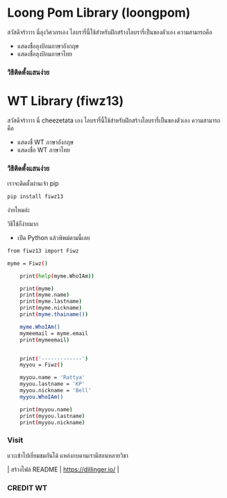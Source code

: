 ﻿# Loong Pom Library (loongpom)

สวัสดีจร้าาาา นี่ลุงวิศวกรเอง ไลบรารี่นี้ใช้สำหรับฝึกสร้างไลบรารี่เป็นของตัวเอง ความสามารถคือ

  - แสดงชื่อลุงป้อมภาษาอังกฤษ 
  - แสดงชื่อลุงป้อมภาษาไทย


### วิธีติดตั้งแสนง่าย

# WT Library (fiwz13)

สวัสดีจร้าาาา นี่ cheezetata เอง ไลบรารี่นี้ใช้สำหรับฝึกสร้างไลบรารี่เป็นของตัวเอง ความสามารถคือ

  - แสดงชื่ WT ภาษาอังกฤษ 
  - แสดงชื่อ WT ภาษาไทย


### วิธีติดตั้งแสนง่าย

เราจะติดตั้งผ่านเจ้า pip

```sh
pip install fiwz13
```

ง่ายไหมล่ะ

วิธีใช้ก็ง่ายมาก
- เปิด Python แล้วพิพม์ตามนี้เลย

```sh
from fiwz13 import Fiwz

myme = Fiwz()

    print(help(myme.WhoIAm))

    print(myme)
    print(myme.name)
    print(myme.lastname)
    print(myme.nickname)
    print(myme.thainame())

    myme.WhoIAm()
    mymeemail = myme.email
    print(mymeemail)


    print('-------------')
    myyou = Fiwz()

    myyou.name = 'Rattya'
    myyou.lastname = 'KP'
    myyou.nickname = 'Bell'
    myyou.WhoIAm()

    print(myyou.name)
    print(myyou.lastname)
    print(myyou.nickname)
```

### Visit

แวะเข้าไปเยี่ยมชมกันได้ แหล่งกบดานเรามีสอนหลายวิชา

| สร้างไฟล์ README  | https://dillinger.io/ |

### CREDIT  WT

